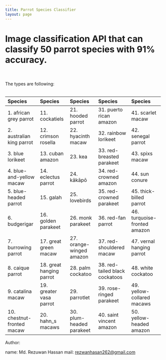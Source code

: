 ```yaml
--- 
title: Parrot Species Classifier
layout: page
---
```


# Image classification API that can classify 50 parrot species with 91% accuracy. <br><br>

The types are following: <br><br>

| Species                       | Species                    | Species                    |Species                            |Species                          |       
|:------------------------------|:---------------------------|:---------------------------|:----------------------------------|:--------------------------------|	
| 1. african grey parrot        | 11. cockatiels             | 21. hooded parrot          | 31. puerto rican amazon           | 41. scarlet macaw	              |       
| 2. australian king parrot     | 12. crimson rosella        | 22. hyacinth macaw         | 32. rainbow lorikeet              | 42. senegal parrot              |  
| 3. blue lorikeet              | 13. cuban amazon           | 23. kea                    | 33. red-breasted parakeet         | 43. spixs macaw	                |        
| 4. blue-and-yellow macaw      | 14. eclectus parrot        | 24. kākāpō                 | 34. red-crowned amazon	          | 44. sun conure	                |       
| 5. blue-headed parrot         | 15. galah                  | 25. lovebirds              | 35. red-crowned parakeet	        | 45. thick-billed parrot	        |        
| 6. budgerigar                 | 16. golden parakeet        | 26. monk parakeet          | 36. red-fan parrot                | 46. turquoise-fronted amazon    |        
| 7. burrowing parrot           | 17. great green macaw      | 27. orange-winged amazon   | 37. red-shouldered macaw          | 47. vernal hanging parrot       |   
| 8. caique parrot              | 18. great hanging parrot   | 28. palm cockatoo          | 38. red-tailed black cockatoos    | 48. white cockatoo              |        
| 9. catalina macaw             | 19. greater vasa parrot    | 29. parrotlet              | 39. rose-ringed parakeet          | 49. yellow-collared macaws      |        
| 10. chestnut-fronted macaw    | 20. hahn_s macaws          | 30. plum-headed parakeet   | 40. saint vincent amazon          | 50. yellow-headed amazon        |       


Author:

name: Md. Rezuwan Hassan
mail: rezwanhasan262@gmail.com

